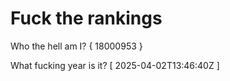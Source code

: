 # Fuck the rankings

Who the hell am I?
{ 18000953 }

What fucking year is it?
[ 2025-04-02T13:46:40Z ]
